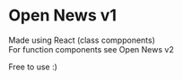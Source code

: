 # Open News v1
Made using React (class compponents)\
For function components see Open News v2

Free to use :)